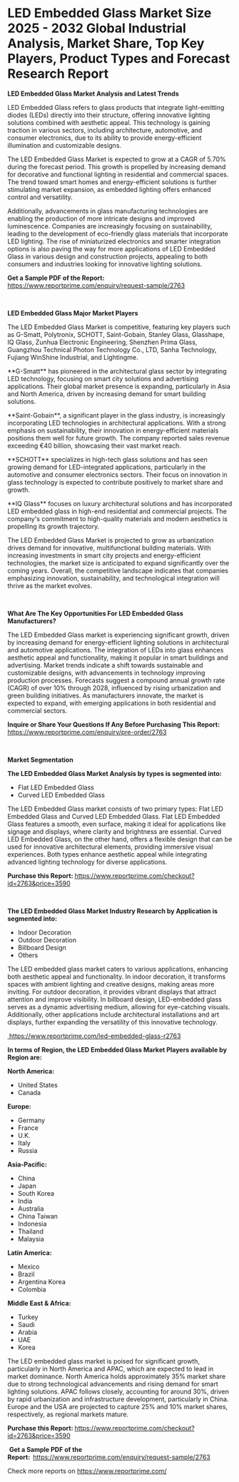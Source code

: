 <p><h1>LED Embedded Glass Market Size 2025 - 2032 Global Industrial Analysis, Market Share, Top Key Players, Product Types and Forecast Research Report</h1></p><p><strong>LED Embedded Glass Market Analysis and Latest Trends</strong></p>
<p><p>LED Embedded Glass refers to glass products that integrate light-emitting diodes (LEDs) directly into their structure, offering innovative lighting solutions combined with aesthetic appeal. This technology is gaining traction in various sectors, including architecture, automotive, and consumer electronics, due to its ability to provide energy-efficient illumination and customizable designs. </p><p>The LED Embedded Glass Market is expected to grow at a CAGR of 5.70% during the forecast period. This growth is propelled by increasing demand for decorative and functional lighting in residential and commercial spaces. The trend toward smart homes and energy-efficient solutions is further stimulating market expansion, as embedded lighting offers enhanced control and versatility.</p><p>Additionally, advancements in glass manufacturing technologies are enabling the production of more intricate designs and improved luminescence. Companies are increasingly focusing on sustainability, leading to the development of eco-friendly glass materials that incorporate LED lighting. The rise of miniaturized electronics and smarter integration options is also paving the way for more applications of LED Embedded Glass in various design and construction projects, appealing to both consumers and industries looking for innovative lighting solutions.</p></p>
<p><strong>Get a Sample PDF of the Report:&nbsp;</strong> <a href="https://www.reportprime.com/enquiry/request-sample/2763?utm_campaign=3553&utm_medium=2&utm_source=Github&utm_content=ia&utm_term=18032025&utm_id=led-embedded-glass">https://www.reportprime.com/enquiry/request-sample/2763</a></p>
<p>&nbsp;</p>
<p><strong>LED Embedded Glass Major Market Players</strong></p>
<p><p>The LED Embedded Glass Market is competitive, featuring key players such as G-Smatt, Polytronix, SCHOTT, Saint-Gobain, Stanley Glass, Glasshape, IQ Glass, Zunhua Electronic Engineering, Shenzhen Prima Glass, Guangzhou Technical Photon Technology Co., LTD, Sanha Technology, Fujiang WinShine Industrial, and Lightingme. </p><p>**G-Smatt** has pioneered in the architectural glass sector by integrating LED technology, focusing on smart city solutions and advertising applications. Their global market presence is expanding, particularly in Asia and North America, driven by increasing demand for smart building solutions.</p><p>**Saint-Gobain**, a significant player in the glass industry, is increasingly incorporating LED technologies in architectural applications. With a strong emphasis on sustainability, their innovation in energy-efficient materials positions them well for future growth. The company reported sales revenue exceeding €40 billion, showcasing their vast market reach.</p><p>**SCHOTT** specializes in high-tech glass solutions and has seen growing demand for LED-integrated applications, particularly in the automotive and consumer electronics sectors. Their focus on innovation in glass technology is expected to contribute positively to market share and growth.</p><p>**IQ Glass** focuses on luxury architectural solutions and has incorporated LED embedded glass in high-end residential and commercial projects. The company's commitment to high-quality materials and modern aesthetics is propelling its growth trajectory.</p><p>The LED Embedded Glass Market is projected to grow as urbanization drives demand for innovative, multifunctional building materials. With increasing investments in smart city projects and energy-efficient technologies, the market size is anticipated to expand significantly over the coming years. Overall, the competitive landscape indicates that companies emphasizing innovation, sustainability, and technological integration will thrive as the market evolves.</p></p>
<p>&nbsp;</p>
<p><strong>What Are The Key Opportunities For LED Embedded Glass Manufacturers?</strong></p>
<p><p>The LED Embedded Glass market is experiencing significant growth, driven by increasing demand for energy-efficient lighting solutions in architectural and automotive applications. The integration of LEDs into glass enhances aesthetic appeal and functionality, making it popular in smart buildings and advertising. Market trends indicate a shift towards sustainable and customizable designs, with advancements in technology improving production processes. Forecasts suggest a compound annual growth rate (CAGR) of over 10% through 2028, influenced by rising urbanization and green building initiatives. As manufacturers innovate, the market is expected to expand, with emerging applications in both residential and commercial sectors.</p></p>
<p><strong>Inquire or Share Your Questions If Any Before Purchasing This Report:</strong> <a href="https://www.reportprime.com/enquiry/pre-order/2763?utm_campaign=3553&utm_medium=2&utm_source=Github&utm_content=ia&utm_term=18032025&utm_id=led-embedded-glass">https://www.reportprime.com/enquiry/pre-order/2763</a></p>
<p>&nbsp;</p>
<p><strong>Market Segmentation</strong></p>
<p><strong>The LED Embedded Glass Market Analysis by types is segmented into:</strong></p>
<p><ul><li>Flat LED Embedded Glass</li><li>Curved LED Embedded Glass</li></ul></p>
<p><p>The LED Embedded Glass market consists of two primary types: Flat LED Embedded Glass and Curved LED Embedded Glass. Flat LED Embedded Glass features a smooth, even surface, making it ideal for applications like signage and displays, where clarity and brightness are essential. Curved LED Embedded Glass, on the other hand, offers a flexible design that can be used for innovative architectural elements, providing immersive visual experiences. Both types enhance aesthetic appeal while integrating advanced lighting technology for diverse applications.</p></p>
<p><strong>Purchase this Report:&nbsp;</strong><a href="https://www.reportprime.com/checkout?id=2763&price=3590&utm_campaign=3553&utm_medium=2&utm_source=Github&utm_content=ia&utm_term=18032025&utm_id=led-embedded-glass">https://www.reportprime.com/checkout?id=2763&price=3590</a></p>
<p>&nbsp;</p>
<p><strong>The LED Embedded Glass Market Industry Research by Application is segmented into:</strong></p>
<p><ul><li>Indoor Decoration</li><li>Outdoor Decoration</li><li>Billboard Design</li><li>Others</li></ul></p>
<p><p>The LED embedded glass market caters to various applications, enhancing both aesthetic appeal and functionality. In indoor decoration, it transforms spaces with ambient lighting and creative designs, making areas more inviting. For outdoor decoration, it provides vibrant displays that attract attention and improve visibility. In billboard design, LED-embedded glass serves as a dynamic advertising medium, allowing for eye-catching visuals. Additionally, other applications include architectural installations and art displays, further expanding the versatility of this innovative technology.</p></p>
<p><a href="https://www.reportprime.com/led-embedded-glass-r2763?utm_campaign=3553&utm_medium=2&utm_source=Github&utm_content=ia&utm_term=18032025&utm_id=led-embedded-glass">&nbsp;https://www.reportprime.com/led-embedded-glass-r2763</a></p>
<p><strong>In terms of Region, the LED Embedded Glass Market Players available by Region are:</strong></p>
<p>
    <p> <strong> North America: </strong>
        <ul>
            <li>United States</li>
            <li>Canada</li>
        </ul>
        </p> 
    <p> <strong> Europe: </strong>
        <ul>
            <li>Germany</li>
            <li>France</li>
            <li>U.K.</li>
            <li>Italy</li>
            <li>Russia</li>
        </ul>
        </p> 
    <p> <strong> Asia-Pacific: </strong>
        <ul>
            <li>China</li>
            <li>Japan</li>
            <li>South Korea</li>
            <li>India</li>
            <li>Australia</li>
            <li>China Taiwan</li>
            <li>Indonesia</li>
            <li>Thailand</li>
            <li>Malaysia</li>
        </ul>
        </p> 
    <p> <strong> Latin America: </strong>
        <ul>
            <li>Mexico</li>
            <li>Brazil</li>
            <li>Argentina Korea</li>
            <li>Colombia</li>
        </ul>
        </p> 
    <p> <strong> Middle East & Africa: </strong>
        <ul>
            <li>Turkey</li>
            <li>Saudi</li>
            <li>Arabia</li>
            <li>UAE</li>
            <li>Korea</li>
        </ul>
    </p>
    </p>
<p><p>The LED embedded glass market is poised for significant growth, particularly in North America and APAC, which are expected to lead in market dominance. North America holds approximately 35% market share due to strong technological advancements and rising demand for smart lighting solutions. APAC follows closely, accounting for around 30%, driven by rapid urbanization and infrastructure development, particularly in China. Europe and the USA are projected to capture 25% and 10% market shares, respectively, as regional markets mature.</p></p>
<p><strong>Purchase this Report: </strong><a href="https://www.reportprime.com/checkout?id=2763&price=3590&utm_campaign=3553&utm_medium=2&utm_source=Github&utm_content=ia&utm_term=18032025&utm_id=led-embedded-glass">https://www.reportprime.com/checkout?id=2763&price=3590</a></p>
<p>&nbsp;<strong>Get a Sample PDF of the Report:&nbsp;&nbsp;</strong><a href="https://www.reportprime.com/enquiry/request-sample/2763?utm_campaign=3553&utm_medium=2&utm_source=Github&utm_content=ia&utm_term=18032025&utm_id=led-embedded-glass">https://www.reportprime.com/enquiry/request-sample/2763</a></p>
<p><strong></strong></p>
<p>Check more reports on <a href="https://www.reportprime.com/?utm_campaign=3553&utm_medium=2&utm_source=Github&utm_content=ia&utm_term=18032025&utm_id=led-embedded-glass">https://www.reportprime.com/</a></p>
